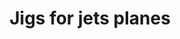 ---
layout: product
title: "Jigs for jets planes"
price: "5000" 
desc: "Jert Jig 1/32,1/48"
img_path: "/assets/img/VMP018.jpg"
brand: "Vertigo"
available: false
special_offer: false
new: true
soon: false
cat: "070000"
subcat: "070300"
subsubcat: "00"
sifra: "VMP018"
popular: false
---